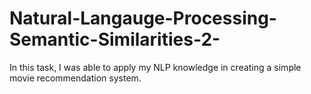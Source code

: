 # Natural-Langauge-Processing-Semantic-Similarities-2-
In this task, I was able to apply my NLP knowledge in  creating a simple movie recommendation system.
